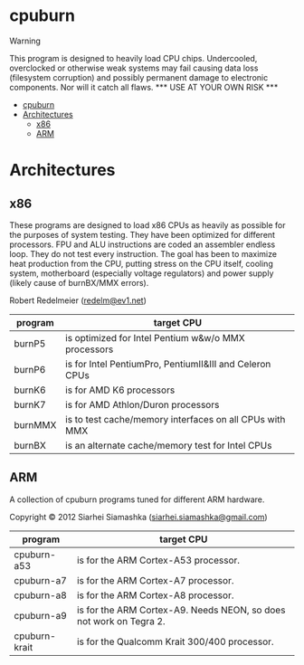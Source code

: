 cpuburn
=======

> [!WARNING]
> This program is designed to heavily load CPU chips. Undercooled, overclocked or otherwise weak systems may fail causing data loss (filesystem corruption) and possibly permanent damage to electronic components.  Nor will it catch all flaws.   *** USE AT YOUR OWN RISK ***
>

- [cpuburn](#cpuburn)
- [Architectures](#architectures)
  - [x86](#x86)
  - [ARM](#arm)

# Architectures

## x86

These programs are designed to load x86 CPUs as heavily as possible for
the purposes of system testing.  They have been optimized for different
processors.  FPU and ALU instructions are coded an assembler endless loop.
They do not test every instruction.  The goal has been to maximize heat
production from the CPU, putting stress on the CPU itself, cooling
system, motherboard (especially voltage regulators) and power supply
(likely cause of burnBX/MMX errors).

Robert Redelmeier (redelm@ev1.net)

 program | target CPU        
---------|------------------------------------------------------------
burnP5   | is optimized for Intel Pentium w&w/o MMX processors
burnP6   | is for Intel PentiumPro, PentiumII&III and Celeron CPUs
burnK6   | is for AMD K6 processors
burnK7   | is for AMD Athlon/Duron processors
burnMMX  | is to test cache/memory interfaces on all CPUs with MMX
burnBX   | is an alternate cache/memory test for Intel CPUs


## ARM

A collection of cpuburn programs tuned for different ARM hardware.

Copyright © 2012 Siarhei Siamashka (siarhei.siamashka@gmail.com)

 program        | target CPU        
----------------|------------------------------------------------------------
cpuburn-a53     | is for the ARM Cortex-A53 processor.
cpuburn-a7      | is for the ARM Cortex-A7 processor.
cpuburn-a8      | is for the ARM Cortex-A8 processor.
cpuburn-a9      | is for the ARM Cortex-A9. Needs NEON, so does not work on Tegra 2.
cpuburn-krait   | is for the Qualcomm Krait 300/400 processor.